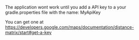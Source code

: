 The application wont work until you add a API key to a your gradle.properties file with the name: MyApiKey

You can get one at
https://developers.google.com/maps/documentation/distance-matrix/start#get-a-key
